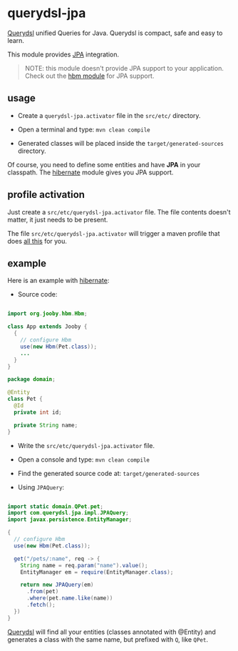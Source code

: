 # querydsl-jpa

[Querydsl](http://www.querydsl.com/) unified Queries for Java. Querydsl is compact, safe and easy to learn.

This module provides [JPA](http://www.querydsl.com/static/querydsl/4.0.9/reference/html_single/#jpa_integration) integration.

> NOTE: this module doesn't provide JPA support to your application. Check out the [hbm module](/doc/hbm) for JPA support.

## usage

* Create a ```querydsl-jpa.activator``` file in the ```src/etc/``` directory.

* Open a terminal and type: ```mvn clean compile```

* Generated classes will be placed inside the ```target/generated-sources``` directory.

Of course, you need to define some entities and have **JPA** in your classpath. The [hibernate](/doc/hbm) module gives you JPA support.

## profile activation

Just create a ```src/etc/querydsl-jpa.activator``` file. The file contents doesn't matter, it just needs to be present.

The file ```src/etc/querydsl-jpa.activator``` will trigger a maven profile that does [all this](http://www.querydsl.com/static/querydsl/4.0.9/reference/html_single/#jpa_integration) for you.

## example

Here is an example with [hibernate](/doc/hbm):

* Source code:

```java

import org.jooby.hbm.Hbm;

class App extends Jooby {
  {
    // configure Hbm
    use(new Hbm(Pet.class));
    ...
  }
}

package domain;

@Entity
class Pet {
  @Id
  private int id;

  private String name;
}

```

* Write the ```src/etc/querydsl-jpa.activator``` file.

* Open a console and type: ```mvn clean compile```

* Find the generated source code at: ```target/generated-sources```

* Using ```JPAQuery```:

```java

import static domain.QPet.pet;
import com.querydsl.jpa.impl.JPAQuery;
import javax.persistence.EntityManager;

{
  // configure Hbm
  use(new Hbm(Pet.class));

  get("/pets/:name", req -> {
    String name = req.param("name").value();
    EntityManager em = require(EntityManager.class);

    return new JPAQuery(em)
      .from(pet)
      .where(pet.name.like(name))
      .fetch();
  })
}
```

[Querydsl](http://www.querydsl.com/) will find all your entities (classes annotated with @Entity) and generates a class with the same name, but prefixed with ```Q```, like ```QPet```.
